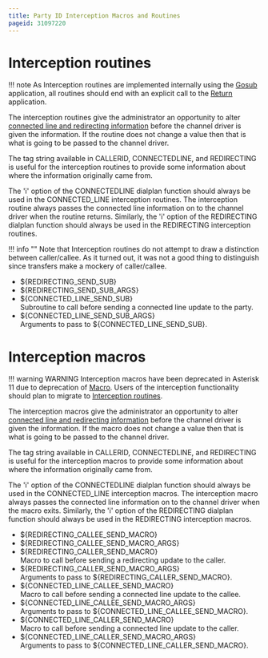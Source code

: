```yaml
---
title: Party ID Interception Macros and Routines
pageid: 31097220
---
```


Interception routines
=====================







!!! note 
    As Interception routines are implemented internally using the [Gosub](/latest_api/API_Documentation/Dialplan_Applications/Gosub) application, all routines should end with an explicit call to the [Return](/latest_api/API_Documentation/Dialplan_Applications/Return) application.

      
[//]: # (end-note)



The interception routines give the administrator an opportunity to alter [connected line and redirecting information](/Configuration/Functions/Manipulating-Party-ID-Information) before the channel driver is given the information. If the routine does not change a value then that is what is going to be passed to the channel driver.

The tag string available in CALLERID, CONNECTEDLINE, and REDIRECTING is useful for the interception routines to provide some information about where the information originally came from.

The 'i' option of the CONNECTEDLINE dialplan function should always be used in the CONNECTED_LINE interception routines. The interception routine always passes the connected line information on to the channel driver when the routine returns. Similarly, the 'i' option of the REDIRECTING dialplan function should always be used in the REDIRECTING interception routines.




!!! info ""
    Note that Interception routines do not attempt to draw a distinction between caller/callee. As it turned out, it was not a good thing to distinguish since transfers make a mockery of caller/callee.

      
[//]: # (end-info)



* ${REDIRECTING_SEND_SUB}
* ${REDIRECTING_SEND_SUB_ARGS}
* ${CONNECTED_LINE_SEND_SUB}  
 Subroutine to call before sending a connected line update to the party.
* ${CONNECTED_LINE_SEND_SUB_ARGS}  
 Arguments to pass to ${CONNECTED_LINE_SEND_SUB}.

Interception macros
===================




!!! warning WARNING
    Interception macros have been deprecated in Asterisk 11 due to deprecation of [Macro](/latest_api/API_Documentation/Dialplan_Applications/Macro). Users of the interception functionality should plan to migrate to [Interception routines](#interception_routines).

      
[//]: # (end-warning)



The interception macros give the administrator an opportunity to alter [connected line and redirecting information](/Configuration/Functions/Manipulating-Party-ID-Information) before the channel driver is given the information. If the macro does not change a value then that is what is going to be passed to the channel driver.

The tag string available in CALLERID, CONNECTEDLINE, and REDIRECTING is useful for the interception macros to provide some information about where the information originally came from.

The 'i' option of the CONNECTEDLINE dialplan function should always be used in the CONNECTED_LINE interception macros. The interception macro always passes the connected line information on to the channel driver when the macro exits. Similarly, the 'i' option of the REDIRECTING dialplan function should always be used in the REDIRECTING interception macros.

* ${REDIRECTING_CALLEE_SEND_MACRO}
* ${REDIRECTING_CALLEE_SEND_MACRO_ARGS}
* ${REDIRECTING_CALLER_SEND_MACRO}  
 Macro to call before sending a redirecting update to the caller.
* ${REDIRECTING_CALLER_SEND_MACRO_ARGS}  
 Arguments to pass to ${REDIRECTING_CALLER_SEND_MACRO}.
* ${CONNECTED_LINE_CALLEE_SEND_MACRO}  
 Macro to call before sending a connected line update to the callee.
* ${CONNECTED_LINE_CALLEE_SEND_MACRO_ARGS}  
 Arguments to pass to ${CONNECTED_LINE_CALLEE_SEND_MACRO}.
* ${CONNECTED_LINE_CALLER_SEND_MACRO}  
 Macro to call before sending a connected line update to the caller.
* ${CONNECTED_LINE_CALLER_SEND_MACRO_ARGS}  
 Arguments to pass to ${CONNECTED_LINE_CALLER_SEND_MACRO}.
